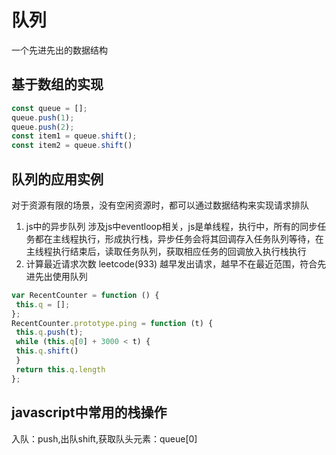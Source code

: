 # 队列
一个先进先出的数据结构

## 基于数组的实现
```javascript
const queue = [];
queue.push(1);
queue.push(2);
const item1 = queue.shift();
const item2 = queue.shift()
```

## 队列的应用实例
对于资源有限的场景，没有空闲资源时，都可以通过数据结构来实现请求排队
1. js中的异步队列
	涉及js中eventloop相关，js是单线程，执行中，所有的同步任务都在主线程执行，形成执行栈，异步任务会将其回调存入任务队列等待，在主线程执行结束后，读取任务队列，获取相应任务的回调放入执行栈执行
2. 计算最近请求次数
leetcode(933) 越早发出请求，越早不在最近范围，符合先进先出使用队列
```javascript
var RecentCounter = function () {
 this.q = [];
};
RecentCounter.prototype.ping = function (t) {
 this.q.push(t);
 while (this.q[0] + 3000 < t) {
 this.q.shift()
 }
 return this.q.length
};
```

## javascript中常用的栈操作
入队：push,出队shift,获取队头元素：queue[0]